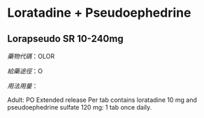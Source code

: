 # Loratadine + Pseudoephedrine

## Lorapseudo SR 10-240mg

*藥物代碼*：OLOR

*給藥途徑*：O

*用法用量*：

Adult: PO Extended release Per tab contains loratadine 10 mg and pseudoephedrine sulfate 120 mg: 1 tab once daily.

